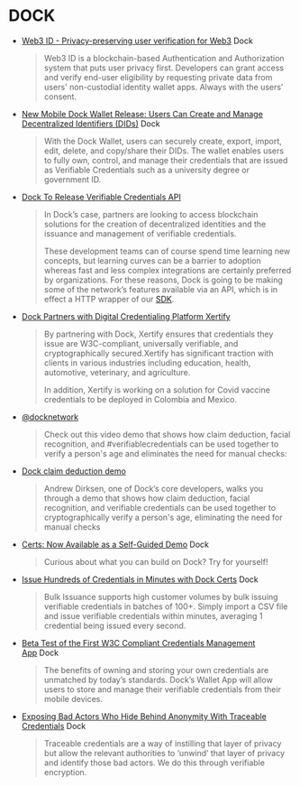 # DOCK

* [Web3 ID - Privacy-preserving user verification for Web3](https://www.dock.io/web3id) Dock
  > Web3 ID is a blockchain-based Authentication and Authorization system that puts user privacy first. Developers can grant access and verify end-user eligibility by requesting private data from users' non-custodial identity wallet apps. Always with the users’ consent.
* [New Mobile Dock Wallet Release: Users Can Create and Manage Decentralized Identifiers (DIDs)](https://blog.dock.io/dock-wallet-did-management/) Dock
  > With the Dock Wallet, users can securely create, export, import, edit, delete, and copy/share their DIDs. The wallet enables users to fully own, control, and manage their credentials that are issued as Verifiable Credentials such as a university degree or government ID.
* [Dock To Release Verifiable Credentials API](https://blog.dock.io/dock-to-release-verifiable-credentials-api/)
  > In Dock’s case, partners are looking to access blockchain solutions for the creation of decentralized identities and the issuance and management of verifiable credentials.
  > 
  > These development teams can of course spend time learning new concepts, but learning curves can be a barrier to adoption whereas fast and less complex integrations are certainly preferred by organizations. For these reasons, Dock is going to be making some of the network’s features available via an API, which is in effect a HTTP wrapper of our [SDK](https://github.com/docknetwork/sdk).
* [Dock Partners with Digital Credentialing Platform Xertify](https://blog.dock.io/dock-partners-with-digital-credentialing-platform-xertify/)
  > By partnering with Dock, Xertify ensures that credentials they issue are W3C-compliant, universally verifiable, and cryptographically secured.Xertify has significant traction with clients in various industries including education, health, automotive, veterinary, and agriculture.
  > 
  > In addition, Xertify is working on a solution for Covid vaccine credentials to be deployed in Colombia and Mexico.
* [@docknetwork](https://twitter.com/docknetwork)
  > Check out this video demo that shows how claim deduction, facial recognition, and #verifiablecredentials can be used together to verify a person's age and eliminates the need for manual checks:
* [Dock claim deduction demo](https://www.youtube.com/watch?v%3D8bZwkqqQju4%26t%3D6s)
  > Andrew Dirksen, one of Dock’s core developers, walks you through a demo that shows how claim deduction, facial recognition, and verifiable credentials can be used together to cryptographically verify a person's age, eliminating the need for manual checks
* [Certs: Now Available as a Self-Guided Demo](https://blog.dock.io/certs-now-available-as-a-self-guided-demo/) Dock
  > Curious about what you can build on Dock? Try for yourself!
* [Issue Hundreds of Credentials in Minutes with Dock Certs](https://blog.dock.io/bulk-issuance-issue-hundreds-of-verifiable-credentials-in-minutes/) Dock
  > Bulk Issuance supports high customer volumes by bulk issuing verifiable credentials in batches of 100+. Simply import a CSV file and issue verifiable credentials within minutes, averaging 1 credential being issued every second.
* [Beta Test of the First W3C Compliant Credentials Management App](https://blog.dock.io/beta-test-of-the-credentials-management-app/) Dock
  > The benefits of owning and storing your own credentials are unmatched by today’s standards. Dock’s Wallet App will allow users to store and manage their verifiable credentials from their mobile devices.
* [Exposing Bad Actors Who Hide Behind Anonymity With Traceable Credentials](https://blog.dock.io/exposing-bad-actors-behind-anonymity-with-traceable-credentials/) Dock
  > Traceable credentials are a way of instilling that layer of privacy but allow the relevant authorities to ‘unwind’ that layer of privacy and identify those bad actors. We do this through verifiable encryption.

